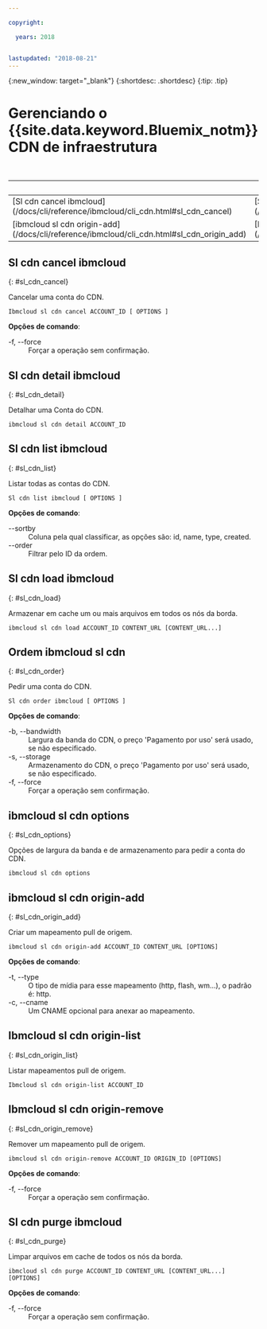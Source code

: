 ```yaml
---

copyright:

  years: 2018


lastupdated: "2018-08-21"
---
```


{:new_window: target="_blank"}
{:shortdesc: .shortdesc}
{:tip: .tip}

# Gerenciando o  {{site.data.keyword.Bluemix_notm}}  CDN de infraestrutura

 <table summary="Comandos de infraestrutura geral do {{site.data.keyword.Bluemix_notm}} ordenados alfabeticamente com links que trazem mais informações do comando">
<caption>Tabela 1. {{site.data.keyword.Bluemix_notm}}  CDN de infraestrutura</caption>
 <thead>
 <th colspan="6">CDN de infraestrutura do {{site.data.keyword.Bluemix_notm}}</th>
 </thead>
 <tbody>
 <tr>
  <td>[Sl cdn cancel ibmcloud](/docs/cli/reference/ibmcloud/cli_cdn.html#sl_cdn_cancel)</td>
  <td>[Sl cdn detail ibmcloud](/docs/cli/reference/ibmcloud/cli_cdn.html#sl_cdn_detail)</td>
  <td>[Sl cdn list ibmcloud](/docs/cli/reference/ibmcloud/cli_cdn.html#sl_cdn_list)</td>
  <td>[Sl cdn load ibmcloud](/docs/cli/reference/ibmcloud/cli_cdn.html#sl_cdn_load)</td>
  <td>[Ordem ibmcloud sl cdn](/docs/cli/reference/ibmcloud/cli_cdn.html#sl_cdn_order)</td>
  <td>[ibmcloud sl cdn options
](/docs/cli/reference/ibmcloud/cli_cdn.html#sl_cdn_options)</td>
   </tr>
 <tr>
  <td>[ibmcloud sl cdn origin-add](/docs/cli/reference/ibmcloud/cli_cdn.html#sl_cdn_origin_add)</td>
  <td>[Ibmcloud sl cdn origin-list](/docs/cli/reference/ibmcloud/cli_cdn.html#sl_cdn_origin_list)</td>
  <td>[Ibmcloud sl cdn origin-remove](/docs/cli/reference/ibmcloud/cli_cdn.html#sl_cdn_origin_remove)</td>
  <td>[Sl cdn purge ibmcloud](/docs/cli/reference/ibmcloud/cli_cdn.html#sl_cdn_purge)</td>
  </tr>
   </tbody>
 </table>

 ## Sl cdn cancel ibmcloud
{: #sl_cdn_cancel}

Cancelar uma conta do CDN.
```
Ibmcloud sl cdn cancel ACCOUNT_ID [ OPTIONS ]
```

<strong>Opções de comando</strong>:
<dl>
<dt>-f, --force</dt>
<dd>Forçar a operação sem confirmação.</dd>
</dl>

## Sl cdn detail ibmcloud
{: #sl_cdn_detail}

Detalhar uma Conta do CDN.
```
ibmcloud sl cdn detail ACCOUNT_ID
```

## Sl cdn list ibmcloud
{: #sl_cdn_list}

Listar todas as contas do CDN.
```
Sl cdn list ibmcloud [ OPTIONS ]
```

<strong>Opções de comando</strong>:
<dl>
<dt>--sortby</dt>
<dd>Coluna pela qual classificar, as opções são: id, name, type, created.</dd>
<dt>--order</dt>
<dd>Filtrar pelo ID da ordem.</dd>
</dl>

## Sl cdn load ibmcloud
{: #sl_cdn_load}

Armazenar em cache um ou mais arquivos em todos os nós da borda.
```
ibmcloud sl cdn load ACCOUNT_ID CONTENT_URL [CONTENT_URL...]
```

## Ordem ibmcloud sl cdn
{: #sl_cdn_order}

Pedir uma conta do CDN.
```
Sl cdn order ibmcloud [ OPTIONS ]
```

<strong>Opções de comando</strong>:
<dl>
<dt>-b, --bandwidth</dt>
<dd>Largura da banda do CDN, o preço 'Pagamento por uso' será usado, se não especificado.</dd>
<dt>-s, --storage</dt>
<dd>Armazenamento do CDN, o preço 'Pagamento por uso' será usado, se não especificado.</dd>
<dt>-f, --force</dt>
<dd>Forçar a operação sem confirmação.</dd>
</dl>

## ibmcloud sl cdn options
{: #sl_cdn_options}

Opções de largura da banda e de armazenamento para pedir a conta do CDN.
```
ibmcloud sl cdn options
```

## ibmcloud sl cdn origin-add
{: #sl_cdn_origin_add}

Criar um mapeamento pull de origem.
```
ibmcloud sl cdn origin-add ACCOUNT_ID CONTENT_URL [OPTIONS]
```

<strong>Opções de comando</strong>:
<dl>
<dt>-t, --type</dt>
<dd>O tipo de mídia para esse mapeamento (http, flash, wm...), o padrão é: http.</dd>
<dt>-c, --cname</dt>
<dd>Um CNAME opcional para anexar ao mapeamento.</dd>
</dl>

## Ibmcloud sl cdn origin-list
{: #sl_cdn_origin_list}

Listar mapeamentos pull de origem.
```
Ibmcloud sl cdn origin-list ACCOUNT_ID
```

## Ibmcloud sl cdn origin-remove
{: #sl_cdn_origin_remove}

Remover um mapeamento pull de origem.
```
ibmcloud sl cdn origin-remove ACCOUNT_ID ORIGIN_ID [OPTIONS]
```

<strong>Opções de comando</strong>:
<dl>
<dt>-f, --force</dt>
<dd>Forçar a operação sem confirmação.</dd>
</dl>

## Sl cdn purge ibmcloud
{: #sl_cdn_purge}

Limpar arquivos em cache de todos os nós da borda.
```
ibmcloud sl cdn purge ACCOUNT_ID CONTENT_URL [CONTENT_URL...] [OPTIONS]
```

<strong>Opções de comando</strong>:
<dl>
<dt>-f, --force</dt>
<dd>Forçar a operação sem confirmação.</dd>
</dl>
